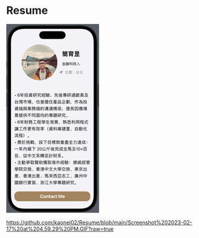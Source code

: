 # Resume

![圖片介紹](https://github.com/kaonei02/Resume/blob/main/Screenshot%202023-02-17%20at%204.59.29%20PM.GIF?raw=true)

https://github.com/kaonei02/Resume/blob/main/Screenshot%202023-02-17%20at%204.59.29%20PM.GIF?raw=true
